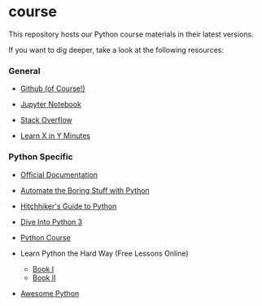 # course

This repository hosts our Python course materials in their latest versions.

If you want to dig deeper, take a look at the following resources:

### General

* [Github (of Course!)](https://github.com/)

* [Jupyter Notebook](http://jupyter.org/)

* [Stack Overflow](https://stackoverflow.com/)

* [Learn X in Y Minutes](https://learnxinyminutes.com/)


### Python Specific

* [Official Documentation](https://docs.python.org/3/)

* [Automate the Boring Stuff with Python](https://automatetheboringstuff.com/)

* [Hitchhiker's Guide to Python](http://docs.python-guide.org/en/latest/)

* [Dive Into Python 3](http://www.diveintopython3.net/)

* [Python Course](https://www.python-course.eu/index.php)

* Learn Python the Hard Way (Free Lessons Online)
  - [Book I](https://learnpythonthehardway.org/python3/)
  - [Book II](https://learncodethehardway.org/more-python-book/)

* [Awesome Python](https://awesome-python.com/)
